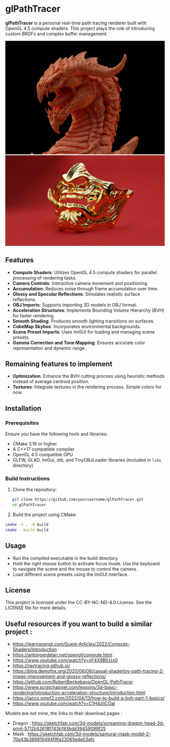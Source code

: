 # glPathTracer

**glPathTracer** is a personal real-time path tracing renderer built with OpenGL 4.5 compute shaders. This project plays the role of introducing custom BRDFs and complex buffer management. 

![Dragon Model](./images/dragon.png)
![Mask](./images/mask.png)

## Features

- **Compute Shaders**: Utilizes OpenGL 4.5 compute shaders for parallel processing of rendering tasks.
- **Camera Controls**: Interactive camera movement and positioning.
- **Accumulation**: Reduces noise through frame accumulation over time.
- **Glossy and Specular Reflections**: Simulates realistic surface reflections.
- **OBJ Imports**: Supports importing 3D models in OBJ format.
- **Acceleration Structures**: Implements Bounding Volume Hierarchy (BVH) for faster rendering.
- **Smooth Shading**: Produces smooth lighting transitions on surfaces.
- **CubeMap Skybox**: Incorporates environmental backgrounds.
- **Scene Preset Imports**: Uses ImGUI for loading and managing scene presets.
- **Gamma Correction and Tone Mapping**: Ensures accurate color representation and dynamic range.

## Remaining features to implement

- **Optimization**: Enhance the BVH cutting process using heuristic methods instead of average centroid position.
- **Textures**: Integrate textures in the rendering process. Simple colors for now.

## Installation

### Prerequisites

Ensure you have the following tools and libraries:

- CMake 3.16 or higher
- A C++17 compatible compiler
- OpenGL 4.5 compatible GPU
- GLFW, GLAD, ImGui, stb, and TinyOBJLoader libraries (included in `libs` directory)

### Build Instructions

1. Clone the repository:
```bash
   git clone https://github.com/yourusername/glPathTracer.git
   cd glPathTracer
```

2. Build the project using CMake:
```bash
cmake -S . -B build
cmake --build build
```

## Usage
- Run the compiled executable in the build directory.
- Hold the right mouse button to activate focus mode. Use the keyboard to navigate the scene and the mouse to control the camera.
- Load different scene presets using the ImGUI interface.

## License
This project is licensed under the CC-BY-NC-ND-4.0 License. See the LICENSE file for more details.

## Useful resources if you want to build a similar project : 
- https://learnopengl.com/Guest-Articles/2022/Compute-Shaders/Introduction
- https://antongerdelan.net/opengl/compute.html
- https://www.youtube.com/watch?v=nF4X9BIUzx0
- https://raytracing.github.io/
- https://blog.demofox.org/2020/06/06/casual-shadertoy-path-tracing-2-image-improvement-and-glossy-reflections/
- https://github.com/RobertBeckebans/OpenGL-PathTracer
- https://www.scratchapixel.com/lessons/3d-basic-rendering/introduction-acceleration-structure/introduction.html
- https://jacco.ompf2.com/2022/04/13/how-to-build-a-bvh-part-1-basics/
- https://www.youtube.com/watch?v=C1H4zIiCOaI

Models are not mine, the links to their download pages :
- Dragon : https://sketchfab.com/3d-models/screaming-dragon-head-3d-print-5712b52618f743b193bdd39459099f25
- Mask : https://sketchfab.com/3d-models/samurai-mask-model-2-70a43b389819494f9fa23065ede03afc
